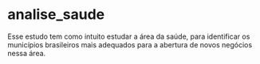 # analise_saude
Esse estudo tem como intuito estudar a área da saúde, para identificar os municípios brasileiros mais adequados para a abertura de novos negócios nessa área.
